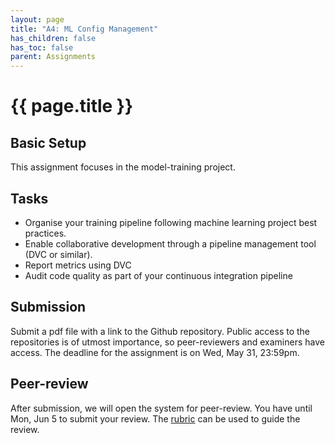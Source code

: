 ```yaml
---
layout: page
title: "A4: ML Config Management"
has_children: false
has_toc: false
parent: Assignments
---
```


# {{ page.title }}


## Basic Setup

This assignment focuses in the model-training project.

## Tasks

- Organise your training pipeline following machine learning project best practices.
- Enable collaborative development through a pipeline management tool (DVC or similar).
- Report metrics using DVC
- Audit code quality as part of your continuous integration pipeline

## Submission

Submit a pdf file with a link to the Github repository.
Public access to the repositories is of utmost importance, so peer-reviewers and examiners have access.
The deadline for the assignment is on Wed, May 31, 23:59pm.


## Peer-review

After submission, we will open the system for peer-review.
You have until Mon, Jun 5 to submit your review. The [rubric](../../assessment/a4-rubric-ml-cofig) can be used to guide the review.

<!--
Rubric 

 -->